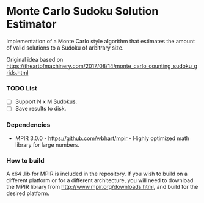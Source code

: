 # Monte Carlo Sudoku Solution Estimator

Implementation of a Monte Carlo style algorithm that estimates the amount of valid solutions to a Sudoku of arbitrary size.

Original idea based on <a>https://theartofmachinery.com/2017/08/14/monte_carlo_counting_sudoku_grids.html</a>

### TODO List
- [ ] Support N x M Sudokus.
- [ ] Save results to disk.

### Dependencies
- MPIR 3.0.0 - https://github.com/wbhart/mpir - Highly optimized math library for large numbers.

### How to build
A x64 .lib for MPIR is included in the repository. If you wish to build on a different platform or for a different architecture, you will need to download the MPIR library from http://www.mpir.org/downloads.html, and build for the desired platform.
